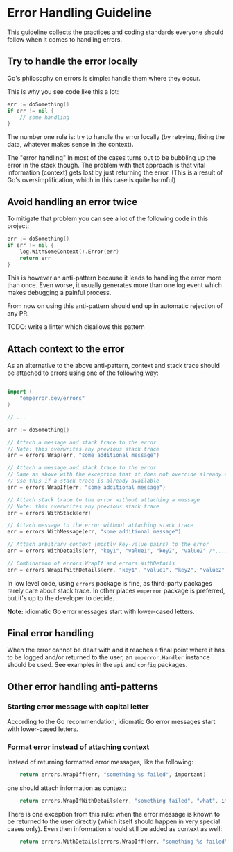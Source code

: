 # Error Handling Guideline

This guideline collects the practices and coding standards everyone should follow when it comes to handling errors.


## Try to handle the error locally

Go's philosophy on errors is simple: handle them where they occur.

This is why you see code like this a lot:

```go
err := doSomething()
if err != nil {
	// some handling
}
```

The number one rule is: try to handle the error locally (by retrying, fixing the data, whatever makes sense in the context).

The "error handling" in most of the cases turns out to be bubbling up the error in the stack though.
The problem with that approach is that vital information (context) gets lost by just returning the error.
(This is a result of Go's oversimplification, which in this case is quite harmful)


## Avoid handling an error twice

To mitigate that problem you can see a lot of the following code in this project:

```go
err := doSomething()
if err != nil {
	log.WithSomeContext().Error(err)
	return err
}
```

This is however an anti-pattern because it leads to handling the error more than once. Even worse,
it usually generates more than one log event which makes debugging a painful process.

From now on using this anti-pattern should end up in automatic rejection of any PR.

TODO: write a linter which disallows this pattern


## Attach context to the error

As an alternative to the above anti-pattern, context and stack trace should be attached to errors using one of the following way:

```go

import (
	"emperror.dev/errors"
)

// ...

err := doSomething()

// Attach a message and stack trace to the error
// Note: this overwrites any previous stack trace
err = errors.Wrap(err, "some additional message")

// Attach a message and stack trace to the error
// Same as above with the exception that it does not override already existing stack trace
// Use this if a stack trace is already available
err = errors.WrapIf(err, "some additional message")

// Attach stack trace to the error without attaching a message
// Note: this overwrites any previous stack trace
err = errors.WithStack(err)

// Attach message to the error without attaching stack trace
err = errors.WithMessage(err, "some additional message")

// Attach arbitrary context (mostly key-value pairs) to the error
err = errors.WithDetails(err, "key1", "value1", "key2", "value2" /*,...*/)

// Combination of errors.WrapIf and errors.WithDetails
err = errors.WrapIfWithDetails(err, "key1", "value1", "key2", "value2" /*,...*/)
```

In low level code, using `errors` package is fine, as third-party packages rarely care about stack trace.
In other places `emperror` package is preferred, but it's up to the developer to decide.

**Note:** idiomatic Go error messages start with lower-cased letters.


## Final error handling

When the error cannot be dealt with and it reaches a final point where it has to be logged and/or returned to the user,
an `emperror.Handler` instance should be used. See examples in the `api` and `config` packages.


## Other error handling anti-patterns

### Starting error message with capital letter

According to the Go recommendation, idiomatic Go error messages start with lower-cased letters.


### Format error instead of attaching context

Instead of returning formatted error messages, like the following:

```go
    return errors.WrapIff(err, "something %s failed", important)
```

one should attach information as context:

```go
    return errors.WrapIfWithDetails(err, "something failed", "what", important)
```

There is one exception from this rule: when the error message is known to be returned to the user directly
(which itself should happen in very special cases only). Even then information should still be added as context as well:

```go
    return errors.WithDetails(errors.WrapIff(err, "something %s failed", important), "what", important)
```
